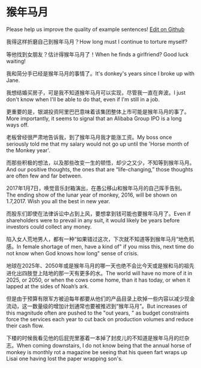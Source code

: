 # 猴年马月

Please help us improve the quality of example sentences! [Edit on Github](https://github.com/jiyushe/jiyu-example-sentence-source/blob/main/chinese/hounianmayue.md)

<p><span class="chinese">我得这样折磨自己到猴年马月？</span><span class="english">How long must I continue to torture myself?</span></p>

<p><span class="chinese">等他找到女朋友？估计得猴年马月了！</span><span class="english">When he finds a girlfriend? Good luck waiting!</span></p>

<p><span class="chinese">我和简分手已经是猴年马月的事情了。</span><span class="english">It's donkey's years since I broke up with Jane.</span></p>

<p><span class="chinese">我想结婚买房子，可是我不知道猴年马月可以实现，尽管我一直在奔波。</span><span class="english">I just don't know when I'll be able to do that, even if I'm still in a job.</span></p>

<p><span class="chinese">更重要的是，银湖投资阿里巴巴意味着该集团整体上市可能是猴年马月的事了。</span><span class="english">More importantly, it seems to signal that an Alibaba Group IPO is a long ways off.</span></p>

<p><span class="chinese">老板曾经很严肃地告诉我，到了猴年马月我才能涨工资。</span><span class="english">My boss once seriously told me that my salary would not go up until the 'Horse month of the Monkey year'.</span></p>

<p><span class="chinese">而那些积极的想法，以及那些改变一生的顿悟，却少之又少，不知等到猴年马月。</span><span class="english">And our positive thoughts, the ones that are “life-changing,” those thoughts are often few and far between.</span></p>

<p><span class="chinese">2017年1月7日，唤觉音乐封箱演出，在愚公移山和猴年马月的自己挥手告别。</span><span class="english">The ending show of the lunar year of monkey, 2016, will be shown on 1.7,2017. Wish you all the best in new year.</span></p>

<p><span class="chinese">而股东们即使在法律诉讼中占到上风，要想拿到钱可能也要猴年马月了。</span><span class="english">Even if shareholders were to prevail in any suit, it would likely be years before investors could collect any money.</span></p>

<p><span class="chinese">陷入女人荒地男人，都有一种“如果错过这次，下次就不知道等到猴年马月“地危机感。</span><span class="english">In female shortage of men, have a kind of" if you miss this, next time do not know when God knows how long" sense of crisis.</span></p>

<p><span class="chinese">地球在2025年、2050年或是猴年马月的哪一天也绝不会比今天或是猴和马的祖先进化出四肢登上陆地的那一天有更多的水。</span><span class="english">The world will have no more of it in 2025, or 2050, or when the cows come home, than it has today, or when it lapped at the sides of Noah’s ark.</span></p>

<p><span class="chinese">但是由于预算有限军方被迫每年都要从他们的产品目录上砍掉一些内容以减少现金流动，这一数量级的增加计划通常也要被推迟到“猴年马月”。</span><span class="english">But increases of this magnitude often are pushed to the "out years, " as budget constraints force the services each year to cut back on production volumes and reduce their cash flow.</span></p>

<p><span class="chinese">下楼的时候我看见他的后屁兜里塞着一本掉了封皮儿的不知道是猴年马月的烂杂志。</span><span class="english">When coming downstairs, I do not know being that the annual horse of monkey is monthly rot a magazine be seeing that his queen fart wraps up Lisai one having lost the paper wrapping son's.</span></p>


